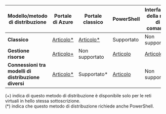 | **Modello/metodo di distribuzione** | **Portale di Azure** | **Portale classico** | **PowerShell** | **Interfaccia della riga di comando** |
| --- | --- | --- | --- | --- |
| **Classico** |[Articolo*](../articles/vpn-gateway/vpn-gateway-howto-vnet-vnet-portal-classic.md)|[Articolo*](../articles/vpn-gateway/virtual-networks-configure-vnet-to-vnet-connection.md) |Supportato | Non supportato|
| **Gestione risorse** |[Articolo+](../articles/vpn-gateway/vpn-gateway-howto-vnet-vnet-resource-manager-portal.md) |Non supportato |[Articolo](../articles/vpn-gateway/vpn-gateway-vnet-vnet-rm-ps.md) |[Articolo](../articles/vpn-gateway/vpn-gateway-howto-vnet-vnet-cli.md)
| **Connessioni tra modelli di distribuzione diversi** |[Articolo*](../articles/vpn-gateway/vpn-gateway-connect-different-deployment-models-portal.md) |Supportato* |[Articolo](../articles/vpn-gateway/vpn-gateway-connect-different-deployment-models-powershell.md) | Non supportato |

(+) indica di questo metodo di distribuzione è disponibile solo per le reti virtuali in hello stessa sottoscrizione.<br>
(*) indica che questo metodo di distribuzione richiede anche PowerShell.